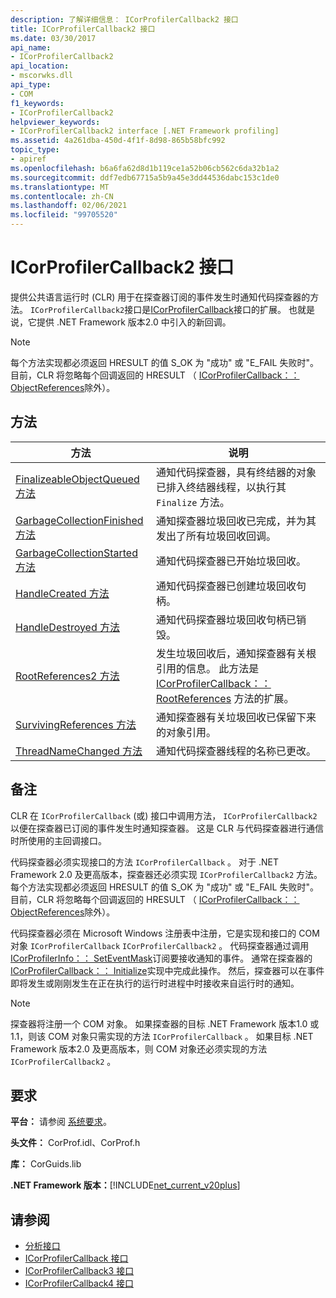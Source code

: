 ```yaml
---
description: 了解详细信息： ICorProfilerCallback2 接口
title: ICorProfilerCallback2 接口
ms.date: 03/30/2017
api_name:
- ICorProfilerCallback2
api_location:
- mscorwks.dll
api_type:
- COM
f1_keywords:
- ICorProfilerCallback2
helpviewer_keywords:
- ICorProfilerCallback2 interface [.NET Framework profiling]
ms.assetid: 4a261dba-450d-4f1f-8d98-865b58bfc992
topic_type:
- apiref
ms.openlocfilehash: b6a6fa62d8d1b119ce1a52b06cb562c6da32b1a2
ms.sourcegitcommit: ddf7edb67715a5b9a45e3dd44536dabc153c1de0
ms.translationtype: MT
ms.contentlocale: zh-CN
ms.lasthandoff: 02/06/2021
ms.locfileid: "99705520"
---
```

# <a name="icorprofilercallback2-interface"></a>ICorProfilerCallback2 接口

提供公共语言运行时 (CLR) 用于在探查器订阅的事件发生时通知代码探查器的方法。 `ICorProfilerCallback2`接口是[ICorProfilerCallback](icorprofilercallback-interface.md)接口的扩展。 也就是说，它提供 .NET Framework 版本2.0 中引入的新回调。  
  
> [!NOTE]
> 每个方法实现都必须返回 HRESULT 的值 S_OK 为 "成功" 或 "E_FAIL 失败时"。 目前，CLR 将忽略每个回调返回的 HRESULT （ [ICorProfilerCallback：： ObjectReferences](icorprofilercallback-objectreferences-method.md)除外）。  
  
## <a name="methods"></a>方法  
  
|方法|说明|  
|------------|-----------------|  
|[FinalizeableObjectQueued 方法](icorprofilercallback2-finalizeableobjectqueued-method.md)|通知代码探查器，具有终结器的对象已排入终结器线程，以执行其 `Finalize` 方法。|  
|[GarbageCollectionFinished 方法](icorprofilercallback2-garbagecollectionfinished-method.md)|通知探查器垃圾回收已完成，并为其发出了所有垃圾回收回调。|  
|[GarbageCollectionStarted 方法](icorprofilercallback2-garbagecollectionstarted-method.md)|通知代码探查器已开始垃圾回收。|  
|[HandleCreated 方法](icorprofilercallback2-handlecreated-method.md)|通知代码探查器已创建垃圾回收句柄。|  
|[HandleDestroyed 方法](icorprofilercallback2-handledestroyed-method.md)|通知代码探查器垃圾回收句柄已销毁。|  
|[RootReferences2 方法](icorprofilercallback2-rootreferences2-method.md)|发生垃圾回收后，通知探查器有关根引用的信息。 此方法是 [ICorProfilerCallback：： RootReferences](icorprofilercallback-rootreferences-method.md) 方法的扩展。|  
|[SurvivingReferences 方法](icorprofilercallback2-survivingreferences-method.md)|通知探查器有关垃圾回收已保留下来的对象引用。|  
|[ThreadNameChanged 方法](icorprofilercallback2-threadnamechanged-method.md)|通知代码探查器线程的名称已更改。|  
  
## <a name="remarks"></a>备注  

 CLR 在 `ICorProfilerCallback` (或) 接口中调用方法， `ICorProfilerCallback2` 以便在探查器已订阅的事件发生时通知探查器。 这是 CLR 与代码探查器进行通信时所使用的主回调接口。  
  
 代码探查器必须实现接口的方法 `ICorProfilerCallback` 。 对于 .NET Framework 2.0 及更高版本，探查器还必须实现 `ICorProfilerCallback2` 方法。 每个方法实现都必须返回 HRESULT 的值 S_OK 为 "成功" 或 "E_FAIL 失败时"。 目前，CLR 将忽略每个回调返回的 HRESULT （ [ICorProfilerCallback：： ObjectReferences](icorprofilercallback-objectreferences-method.md)除外）。  
  
 代码探查器必须在 Microsoft Windows 注册表中注册，它是实现和接口的 COM 对象 `ICorProfilerCallback` `ICorProfilerCallback2` 。 代码探查器通过调用 [ICorProfilerInfo：： SetEventMask](icorprofilerinfo-seteventmask-method.md)订阅要接收通知的事件。 通常在探查器的 [ICorProfilerCallback：： Initialize](icorprofilercallback-initialize-method.md)实现中完成此操作。 然后，探查器可以在事件即将发生或刚刚发生在正在执行的运行时进程中时接收来自运行时的通知。  
  
> [!NOTE]
> 探查器将注册一个 COM 对象。 如果探查器的目标 .NET Framework 版本1.0 或1.1，则该 COM 对象只需实现的方法 `ICorProfilerCallback` 。 如果目标 .NET Framework 版本2.0 及更高版本，则 COM 对象还必须实现的方法 `ICorProfilerCallback2` 。  
  
## <a name="requirements"></a>要求  

 **平台：** 请参阅 [系统要求](../../get-started/system-requirements.md)。  
  
 **头文件：** CorProf.idl、CorProf.h  
  
 **库：** CorGuids.lib  
  
 **.NET Framework 版本：**[!INCLUDE[net_current_v20plus](../../../../includes/net-current-v20plus-md.md)]  
  
## <a name="see-also"></a>请参阅

- [分析接口](profiling-interfaces.md)
- [ICorProfilerCallback 接口](icorprofilercallback-interface.md)
- [ICorProfilerCallback3 接口](icorprofilercallback3-interface.md)
- [ICorProfilerCallback4 接口](icorprofilercallback4-interface.md)
